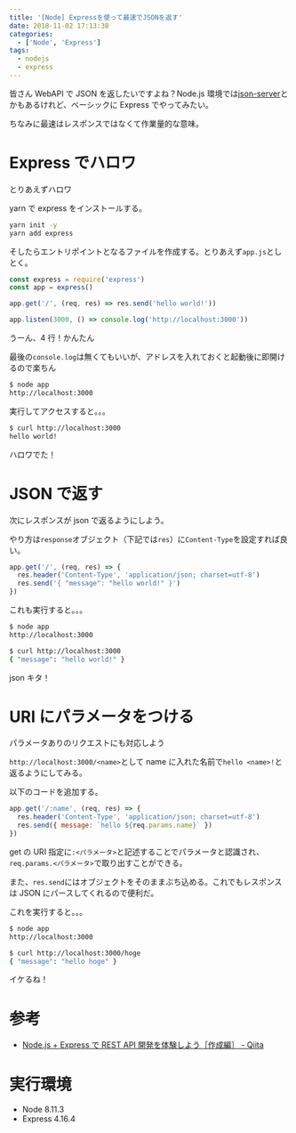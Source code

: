 ```yaml
---
title: '[Node] Expressを使って最速でJSONを返す'
date: 2018-11-02 17:13:38
categories:
  - ['Node', 'Express']
tags:
  - nodejs
  - express
---
```


皆さん WebAPI で JSON を返したいですよね？Node.js 環境では[json-server](https://github.com/typicode/json-server)とかもあるけれど、ベーシックに Express でやってみたい。

ちなみに最速はレスポンスではなくて作業量的な意味。

<!-- more -->

# Express でハロワ

とりあえずハロワ

yarn で express をインストールする。

```bash
yarn init -y
yarn add express
```

そしたらエントリポイントとなるファイルを作成する。とりあえず`app.js`としとく。

```js
const express = require('express')
const app = express()

app.get('/', (req, res) => res.send('hello world!'))

app.listen(3000, () => console.log('http://localhost:3000'))
```

うーん、4 行！かんたん

最後の`console.log`は無くてもいいが、アドレスを入れておくと起動後に即開けるので楽ちん

```bash
$ node app
http://localhost:3000
```

実行してアクセスすると。。。

```bash
$ curl http://localhost:3000
hello world!
```

ハロワでた！

# JSON で返す

次にレスポンスが json で返るようにしよう。

やり方は`response`オブジェクト（下記では`res`）に`Content-Type`を設定すれば良い。

```js
app.get('/', (req, res) => {
  res.header('Content-Type', 'application/json; charset=utf-8')
  res.send('{ "message": "hello world!" }')
})
```

これも実行すると。。。

```bash
$ node app
http://localhost:3000

$ curl http://localhost:3000
{ "message": "hello world!" }
```

json キタ！

# URI にパラメータをつける

パラメータありのリクエストにも対応しよう

`http://localhost:3000/<name>`として name に入れた名前で`hello <name>!`と返るようにしてみる。

以下のコードを追加する。

```js
app.get('/:name', (req, res) => {
  res.header('Content-Type', 'application/json; charset=utf-8')
  res.send({ message: `hello ${req.params.name}` })
})
```

get の URI 指定に`:<パラメータ>`と記述することでパラメータと認識され、`req.params.<パラメータ>`で取り出すことができる。

また、`res.send`にはオブジェクトをそのままぶち込める。これでもレスポンスは JSON にパースしてくれるので便利だ。

これを実行すると。。。

```bash
$ node app
http://localhost:3000

$ curl http://localhost:3000/hoge
{ "message": "hello hoge" }
```

イケるね！

# 参考

- [Node.js + Express で REST API 開発を体験しよう［作成編］ - Qiita](https://qiita.com/tamura_CD/items/e3abdab9b8c5aa35fa6b)

# 実行環境

- Node 8.11.3
- Express 4.16.4
